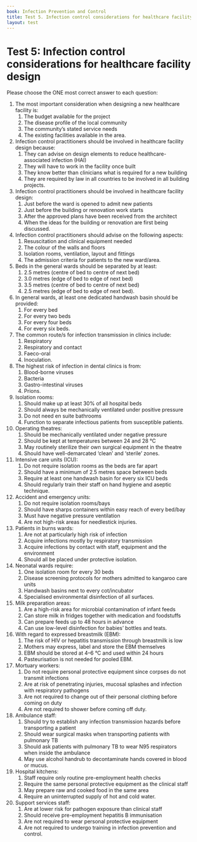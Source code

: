 ```yaml
---
book: Infection Prevention and Control
title: Test 5. Infection control considerations for healthcare facility design
layout: test
---
```


# Test 5: Infection control considerations for healthcare facility design

Please choose the ONE most correct answer to each question:

1.	The most important consideration when designing a new healthcare facility is: 
	1.	The budget available for the project
	1.	The disease profile of the local community
	1.	The community’s stated service needs
	1.	The existing facilities available in 
the area. 
2.	Infection control practitioners should be involved in healthcare facility design because:
	1.	They can advise on design elements to reduce healthcare-associated infection (HAI)
	1.	They will have to work in the facility once built
	1.	They know better than clinicians what is required for a new building
	1.	They are required by law in all countries to be involved in all building projects.
3.	Infection control practitioners should be involved in healthcare facility design: 
	1.	Just before the ward is opened to admit new patients
	1.	Just before the building or renovation work starts
	1.	After the approved plans have been received from the architect
	1.	When the ideas for the building or renovation are first being discussed. 
4.	Infection control practitioners should advise on the following aspects: 
	1.	Resuscitation and clinical equipment needed
	1.	The colour of the walls and floors
	1.	Isolation rooms, ventilation, layout and fittings
	1.	The admission criteria for patients to the new ward/area.
5.	Beds in the general wards should be separated by at least:
	1.	2.5 metres (centre of bed to centre of next bed)
	1.	3.0 metres (edge of bed to edge of next bed) 
	1.	3.5 metres (centre of bed to centre of next bed)
	1.	2.5 metres (edge of bed to edge of next bed).
6.	In general wards, at least one dedicated handwash basin should be provided:
	1.	For every bed
	1.	For every two beds
	1.	For every four beds
	1.	For every six beds.
7.	The common route/s for infection transmission in clinics include: 
	1.	Respiratory 
	1.	Respiratory and contact
	1.	Faeco-oral 
	1.	Inoculation.  
8.	The highest risk of infection in dental clinics is from: 
	1.	Blood-borne viruses
	1.	Bacteria
	1.	Gastro-intestinal viruses
	1.	Prions.
9.	Isolation rooms: 
	1.	Should make up at least 30% of all hospital beds
	1.	Should always be mechanically ventilated under positive pressure
	1.	Do not need en suite bathrooms
	1.	Function to separate infectious patients from susceptible patients. 
10.	Operating theatres:
	1.	Should be mechanically ventilated under negative pressure
	1.	Should be kept at temperatures between 24 and 28 °C
	1.	May routinely sterilize their own surgical equipment in the theatre
	1.	Should have well-demarcated ‘clean’ and ‘sterile’ zones.
11.	Intensive care units (ICU):
	1.	Do not require isolation rooms as the beds are far apart 
	1.	Should have a minimum of 2.5 metres space between beds
	1.	Require at least one handwash basin for every six ICU beds
	1.	Should regularly train their staff on hand hygiene and aseptic technique. 
12.	Accident and emergency units:
	1.	Do not require isolation rooms/bays
	1.	Should have sharps containers within easy reach of every bed/bay
	1.	Must have negative pressure ventilation
	1.	Are not high-risk areas for needlestick injuries.
13.	Patients in burns wards: 
	1.	Are not at particularly high risk of infection
	1.	Acquire infections mostly by respiratory transmission 
	1.	Acquire infections by contact with staff, equipment and the environment
	1.	Should all be placed under protective isolation.
14.	Neonatal wards require:
	1.	One isolation room for every 30 beds
	1.	Disease screening protocols for mothers admitted to kangaroo care units
	1.	Handwash basins next to every cot/incubator
	1.	Specialised environmental disinfection of all surfaces. 
15.	Milk preparation areas:
	1.	Are a high-risk area for microbial contamination of infant feeds
	1.	Can store milk in fridges together with medication and foodstuffs
	1.	Can prepare feeds up to 48 hours in advance
	1.	Can use low-level disinfection for babies’ bottles and teats. 
16.	With regard to expressed breastmilk (EBM):
	1.	The risk of HIV or hepatitis transmission through breastmilk is low
	1.	Mothers may express, label and store the EBM themselves
	1.	EBM should be stored at 4–6 °C and used within 24 hours
	1.	Pasteurisation is not needed for pooled EBM.
17.	Mortuary workers:  
	1.	Do not require personal protective equipment since corpses do not transmit infections
	1.	Are at risk of penetrating injuries, mucosal splashes and infection with respiratory pathogens
	1.	Are not required to change out of their personal clothing before coming on duty  
	1.	Are not required to shower before coming off duty.
18.	Ambulance staff:
	1.	Should try to establish any infection transmission hazards before transporting a patient
	1.	Should wear surgical masks when transporting patients with pulmonary TB
	1.	Should ask patients with pulmonary TB to wear N95 respirators when inside the ambulance
	1.	May use alcohol handrub to decontaminate hands covered in blood or mucus.
19.	Hospital kitchens: 
	1.	Staff require only routine pre-employment health checks
	1.	Require the same personal protective equipment as the clinical staff
	1.	May prepare raw and cooked food in the same area
	1.	Require an uninterrupted supply of hot and cold water. 
20.	Support services staff:
	1.	Are at lower risk for pathogen exposure than clinical staff
	1.	Should receive pre-employment hepatitis B immunisation
	1.	Are not required to wear personal protective equipment
	1.	Are not required to undergo training in infection prevention and control.